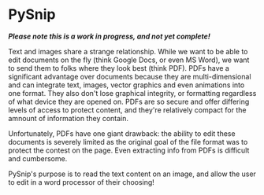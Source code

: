 # PySnip

***Please note this is a work in progress, and not yet complete!***

Text and images share a strange relationship. While we want to be able to edit documents on the fly (think Google Docs, or even MS Word), we want to send them to folks where they look best (think PDF). PDFs have a significant advantage over documents because they are multi-dimensional and can integrate text, images, vector graphics and even animations into one format. They also don't lose graphical integrity, or formatting regardless of what device they are opened on. PDFs are so secure and offer differing levels of access to protect content, and they're relatively compact for the amnount of information they contain. 

Unfortunately, PDFs have one giant drawback: the ability to edit these documents is severely limited as the original goal of the file format was to protect the contest on the page. Even extracting info from PDFs is difficult and cumbersome. 

PySnip's purpose is to read the text content on an image, and allow the user to edit in a word processor of their choosing! 
